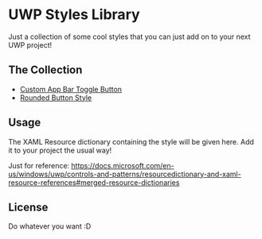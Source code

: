 # UWP Styles Library
Just a collection of some cool styles that you can just add on to your next UWP project!

## The Collection
* [Custom App Bar Toggle Button](\CustomAppBarToggleButtonStyle)
* [Rounded Button Style](\RoundedButtonStyle)

## Usage
The XAML Resource dictionary containing the style will be given here. Add it to your project the usual way!

Just for reference:
https://docs.microsoft.com/en-us/windows/uwp/controls-and-patterns/resourcedictionary-and-xaml-resource-references#merged-resource-dictionaries

## License
Do whatever you want :D